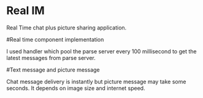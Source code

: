 # Real IM
Real Time chat plus picture sharing application.

#Real time component implementation

I used handler which pool the parse server every 100 millisecond to get the latest messages from parse server.

#Text message and picture message

Chat message delivery is instantly but picture message may take some seconds. It depends on image size and internet speed.
